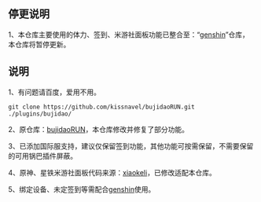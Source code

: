 ## 停更说明
1、本仓库主要使用的体力、签到、米游社面板功能已整合至：“<a href="https://github.com/kissnavel/genshin">genshin</a>”仓库，本仓库将暂停更新。

## 说明
1、有问题请百度，爱用不用。
```
git clone https://github.com/kissnavel/bujidaoRUN.git ./plugins/bujidao/
```
2、原仓库：<a href="https://github.com/babanbang/bujidaoRUN">bujidaoRUN</a>，本仓库修改并修复了部分功能。

3、已添加国际服支持，建议仅保留签到功能，其他功能可按需保留，不需要保留的可用锅巴插件屏蔽。

4、原神、星铁米游社面板代码来源：<a href="https://github.com/thisee/xiaokeli">xiaokeli</a>，已修改适配本仓库。

5、绑定设备、未定签到等需配合<a href="https://github.com/kissnavel/genshin">genshin</a>使用。
